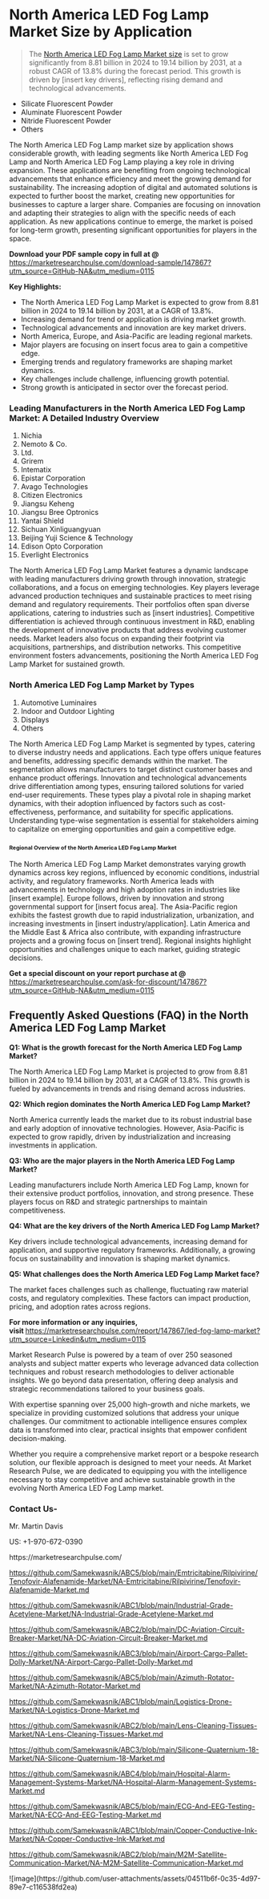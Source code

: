 <h1>North America LED Fog Lamp Market&nbsp;Size by Application</h1><blockquote><p>The <a href="https://marketresearchpulse.com/download-sample/147867?utm_source=GitHub-NA&amp;utm_medium=0115">North America LED Fog Lamp Market size</a> is set to grow significantly from 8.81 billion in 2024 to 19.14 billion by 2031, at a robust CAGR of 13.8% during the forecast period. This growth is driven by [insert key drivers], reflecting rising demand and technological advancements.</p></blockquote><ul><li>Silicate Fluorescent Powder<li> Aluminate Fluorescent Powder<li> Nitride Fluorescent Powder<li> Others</li></ul><p>The North America LED Fog Lamp market size by application shows considerable growth, with leading segments like North America LED Fog Lamp and North America LED Fog Lamp playing a key role in driving expansion. These applications are benefiting from ongoing technological advancements that enhance efficiency and meet the growing demand for sustainability. The increasing adoption of digital and automated solutions is expected to further boost the market, creating new opportunities for businesses to capture a larger share. Companies are focusing on innovation and adapting their strategies to align with the specific needs of each application. As new applications continue to emerge, the market is poised for long-term growth, presenting significant opportunities for players in the space.</p><p><strong>Download your PDF sample copy in full at @ </strong><a href="https://marketresearchpulse.com/download-sample/147867?utm_source=GitHub-NA&amp;utm_medium=0115">https://marketresearchpulse.com/download-sample/147867?utm_source=GitHub-NA&amp;utm_medium=0115</a></p><p><strong>Key Highlights: </strong></p><ul><li>The North America LED Fog Lamp Market is expected to grow from 8.81 billion in 2024 to 19.14 billion by 2031, at a CAGR of 13.8%.</li><li>Increasing demand for trend or application is driving market growth.</li><li>Technological advancements and innovation are key market drivers.</li><li>North America, Europe, and Asia-Pacific are leading regional markets.</li><li>Major players are focusing on insert focus area to gain a competitive edge.</li><li>Emerging trends and regulatory frameworks are shaping market dynamics.</li><li>Key challenges include challenge, influencing growth potential.</li><li>Strong growth is anticipated in sector over the forecast period.</li></ul><h3>Leading Manufacturers in the North America LED Fog Lamp Market: A Detailed Industry Overview</h3><ol><li>Nichia</li><li>Nemoto & Co.</li><li>Ltd.</li><li>Grirem</li><li>Intematix</li><li>Epistar Corporation</li><li>Avago Technologies</li><li>Citizen Electronics</li><li>Jiangsu Keheng</li><li>Jiangsu Bree Optronics</li><li>Yantai Shield</li><li>Sichuan Xinliguangyuan</li><li>Beijing Yuji Science & Technology</li><li>Edison Opto Corporation</li><li>Everlight Electronics</li></ol><div class="flex max-w-full flex-col flex-grow"><div class="min-h-8 text-message flex w-full flex-col items-end gap-2 whitespace-normal break-words [.text-message+&amp;]:mt-5" dir="auto" data-message-author-role="assistant" data-message-id="fd8432e4-4910-450d-b182-61b7bfb0a01f" data-message-model-slug="gpt-4o"><div class="flex w-full flex-col gap-1 empty:hidden first:pt-[3px]"><div class="markdown prose w-full break-words dark:prose-invert light"><p>The North America LED Fog Lamp Market features a dynamic landscape with leading manufacturers driving growth through innovation, strategic collaborations, and a focus on emerging technologies. Key players leverage advanced production techniques and sustainable practices to meet rising demand and regulatory requirements. Their portfolios often span diverse applications, catering to industries such as [insert industries]. Competitive differentiation is achieved through continuous investment in R&amp;D, enabling the development of innovative products that address evolving customer needs. Market leaders also focus on expanding their footprint via acquisitions, partnerships, and distribution networks. This competitive environment fosters advancements, positioning the North America LED Fog Lamp Market for sustained growth.</p></div></div></div></div><h3>North America LED Fog Lamp Market by Types</h3><ol><li>Automotive Luminaires<li> Indoor and Outdoor Lighting<li> Displays<li> Others</li></ol><div class="flex max-w-full flex-col flex-grow"><div class="min-h-8 text-message flex w-full flex-col items-end gap-2 whitespace-normal break-words [.text-message+&amp;]:mt-5" dir="auto" data-message-author-role="assistant" data-message-id="084470be-0bb7-4664-bddf-5156b4f41249" data-message-model-slug="gpt-4o-mini"><div class="flex w-full flex-col gap-1 empty:hidden first:pt-[3px]"><div class="markdown prose w-full break-words dark:prose-invert light"><p>The North America LED Fog Lamp Market is segmented by types, catering to diverse industry needs and applications. Each type offers unique features and benefits, addressing specific demands within the market. The segmentation allows manufacturers to target distinct customer bases and enhance product offerings. Innovation and technological advancements drive differentiation among types, ensuring tailored solutions for varied end-user requirements. These types play a pivotal role in shaping market dynamics, with their adoption influenced by factors such as cost-effectiveness, performance, and suitability for specific applications. Understanding type-wise segmentation is essential for stakeholders aiming to capitalize on emerging opportunities and gain a competitive edge.</p></div></div></div></div><h3><span style="font-size: 11px;">Regional Overview of the North America LED Fog Lamp Market</span></h3><div class="flex max-w-full flex-col flex-grow"><div class="min-h-8 text-message flex w-full flex-col items-end gap-2 whitespace-normal break-words [.text-message+&amp;]:mt-5" dir="auto" data-message-author-role="assistant" data-message-id="e9038762-ce64-4e30-91c9-9bd413514231" data-message-model-slug="gpt-4o-mini"><div class="flex w-full flex-col gap-1 empty:hidden first:pt-[3px]"><div class="markdown prose w-full break-words dark:prose-invert light"><p>The North America LED Fog Lamp Market demonstrates varying growth dynamics across key regions, influenced by economic conditions, industrial activity, and regulatory frameworks. North America leads with advancements in technology and high adoption rates in industries like [insert example]. Europe follows, driven by innovation and strong governmental support for [insert focus area]. The Asia-Pacific region exhibits the fastest growth due to rapid industrialization, urbanization, and increasing investments in [insert industry/application]. Latin America and the Middle East &amp; Africa also contribute, with expanding infrastructure projects and a growing focus on [insert trend]. Regional insights highlight opportunities and challenges unique to each market, guiding strategic decisions.</p></div></div></div></div><p><strong>Get a special discount on your report purchase at @ </strong><a href="https://marketresearchpulse.com/ask-for-discount/147867?utm_source=GitHub-NA&amp;utm_medium=0115">https://marketresearchpulse.com/ask-for-discount/147867?utm_source=GitHub-NA&amp;utm_medium=0115</a></p><h2>Frequently Asked Questions (FAQ) in the North America LED Fog Lamp Market</h2><p><strong>Q1: What is the growth forecast for the North America LED Fog Lamp Market?</strong></p><p>The North America LED Fog Lamp Market is projected to grow from 8.81 billion in 2024 to 19.14 billion by 2031, at a CAGR of 13.8%. This growth is fueled by advancements in trends and rising demand across industries.</p><p><strong>Q2: Which region dominates the North America LED Fog Lamp Market?</strong></p><p>North America currently leads the market due to its robust industrial base and early adoption of innovative technologies. However, Asia-Pacific is expected to grow rapidly, driven by industrialization and increasing investments in application.</p><p><strong>Q3: Who are the major players in the North America LED Fog Lamp Market?</strong></p><p>Leading manufacturers include North America LED Fog Lamp, known for their extensive product portfolios, innovation, and strong presence. These players focus on R&amp;D and strategic partnerships to maintain competitiveness.</p><p><strong>Q4: What are the key drivers of the North America LED Fog Lamp Market?</strong></p><p>Key drivers include technological advancements, increasing demand for application, and supportive regulatory frameworks. Additionally, a growing focus on sustainability and innovation is shaping market dynamics.</p><p><strong>Q5: What challenges does the North America LED Fog Lamp Market face?</strong></p><p>The market faces challenges such as challenge, fluctuating raw material costs, and regulatory complexities. These factors can impact production, pricing, and adoption rates across regions.</p><p><strong>For more information or any inquiries, visit&nbsp;</strong><a href="https://marketresearchpulse.com/report/147867/led-fog-lamp-market?utm_source=Linkedin&utm_medium=0115">https://marketresearchpulse.com/report/147867/led-fog-lamp-market?utm_source=Linkedin&utm_medium=0115</a></p><p>Market Research Pulse is powered by a team of over 250 seasoned analysts and subject matter experts who leverage advanced data collection techniques and robust research methodologies to deliver actionable insights. We go beyond data presentation, offering deep analysis and strategic recommendations tailored to your business goals.</p><p>With expertise spanning over 25,000 high-growth and niche markets, we specialize in providing customized solutions that address your unique challenges. Our commitment to actionable intelligence ensures complex data is transformed into clear, practical insights that empower confident decision-making.</p><p>Whether you require a comprehensive market report or a bespoke research solution, our flexible approach is designed to meet your needs. At Market Research Pulse, we are dedicated to equipping you with the intelligence necessary to stay competitive and achieve sustainable growth in the evolving North America LED Fog Lamp market.</p><h3><strong>Contact Us-</strong></h3><p>Mr. Martin Davis</p><p>US: +1-970-672-0390</p><p>https://marketresearchpulse.com/</p><p><a href="https://github.com/Samekwasnik/ABC5/blob/main/Emtricitabine/Rilpivirine/Tenofovir-Alafenamide-Market/NA-Emtricitabine/Rilpivirine/Tenofovir-Alafenamide-Market.md">https://github.com/Samekwasnik/ABC5/blob/main/Emtricitabine/Rilpivirine/Tenofovir-Alafenamide-Market/NA-Emtricitabine/Rilpivirine/Tenofovir-Alafenamide-Market.md</a></p><p><a href="https://github.com/Samekwasnik/ABC1/blob/main/Industrial-Grade-Acetylene-Market/NA-Industrial-Grade-Acetylene-Market.md">https://github.com/Samekwasnik/ABC1/blob/main/Industrial-Grade-Acetylene-Market/NA-Industrial-Grade-Acetylene-Market.md</a></p><p><a href="https://github.com/Samekwasnik/ABC2/blob/main/DC-Aviation-Circuit-Breaker-Market/NA-DC-Aviation-Circuit-Breaker-Market.md">https://github.com/Samekwasnik/ABC2/blob/main/DC-Aviation-Circuit-Breaker-Market/NA-DC-Aviation-Circuit-Breaker-Market.md</a></p><p><a href="https://github.com/Samekwasnik/ABC3/blob/main/Airport-Cargo-Pallet-Dolly-Market/NA-Airport-Cargo-Pallet-Dolly-Market.md">https://github.com/Samekwasnik/ABC3/blob/main/Airport-Cargo-Pallet-Dolly-Market/NA-Airport-Cargo-Pallet-Dolly-Market.md</a></p><p><a href="https://github.com/Samekwasnik/ABC5/blob/main/Azimuth-Rotator-Market/NA-Azimuth-Rotator-Market.md">https://github.com/Samekwasnik/ABC5/blob/main/Azimuth-Rotator-Market/NA-Azimuth-Rotator-Market.md</a></p><p><a href="https://github.com/Samekwasnik/ABC1/blob/main/Logistics-Drone-Market/NA-Logistics-Drone-Market.md">https://github.com/Samekwasnik/ABC1/blob/main/Logistics-Drone-Market/NA-Logistics-Drone-Market.md</a></p><p><a href="https://github.com/Samekwasnik/ABC2/blob/main/Lens-Cleaning-Tissues-Market/NA-Lens-Cleaning-Tissues-Market.md">https://github.com/Samekwasnik/ABC2/blob/main/Lens-Cleaning-Tissues-Market/NA-Lens-Cleaning-Tissues-Market.md</a></p><p><a href="https://github.com/Samekwasnik/ABC3/blob/main/Silicone-Quaternium-18-Market/NA-Silicone-Quaternium-18-Market.md">https://github.com/Samekwasnik/ABC3/blob/main/Silicone-Quaternium-18-Market/NA-Silicone-Quaternium-18-Market.md</a></p><p><a href="https://github.com/Samekwasnik/ABC4/blob/main/Hospital-Alarm-Management-Systems-Market/NA-Hospital-Alarm-Management-Systems-Market.md">https://github.com/Samekwasnik/ABC4/blob/main/Hospital-Alarm-Management-Systems-Market/NA-Hospital-Alarm-Management-Systems-Market.md</a></p><p><a href="https://github.com/Samekwasnik/ABC5/blob/main/ECG-And-EEG-Testing-Market/NA-ECG-And-EEG-Testing-Market.md">https://github.com/Samekwasnik/ABC5/blob/main/ECG-And-EEG-Testing-Market/NA-ECG-And-EEG-Testing-Market.md</a></p><p><a href="https://github.com/Samekwasnik/ABC1/blob/main/Copper-Conductive-Ink-Market/NA-Copper-Conductive-Ink-Market.md">https://github.com/Samekwasnik/ABC1/blob/main/Copper-Conductive-Ink-Market/NA-Copper-Conductive-Ink-Market.md</a></p><p><a href="https://github.com/Samekwasnik/ABC2/blob/main/M2M-Satellite-Communication-Market/NA-M2M-Satellite-Communication-Market.md">https://github.com/Samekwasnik/ABC2/blob/main/M2M-Satellite-Communication-Market/NA-M2M-Satellite-Communication-Market.md</a></p>
![image](https://github.com/user-attachments/assets/04511b6f-0c35-4d97-89e7-c116538fd2ea)
